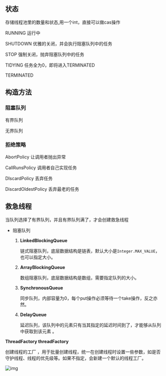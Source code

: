 ## 状态

存储线程池里的数量和状态,用一个int，直接可以做cas操作

RUNNING  		运行中

SHUTDOWN 		优雅的关闭，并会执行阻塞队列中的任务

STOP					强制关闭，抛弃阻塞队列中的任务

TIDYING			任务全为0，即将进入TERMINATED

TERMINATED





## 构造方法



### 阻塞队列

有界队列

无界队列



### 拒绝策略

AbortPolicy 让调用者抛出异常

CallRunsPolicy 调用者自己实现任务

DIscardPolicy 丢弃任务

DiscardOldestPolicy 丢弃最老的任务







##  救急线程

当队列选择了有界队列，并且有界队列满了，才会创建救急线程



- 阻塞队列

  1. **LinkedBlockingQueue**

     链式阻塞队列，底层数据结构是链表，默认大小是`Integer.MAX_VALUE`，也可以指定大小。

  2. **ArrayBlockingQueue**

     数组阻塞队列，底层数据结构是数组，需要指定队列的大小。

  3. **SynchronousQueue**

     同步队列，内部容量为0，每个put操作必须等待一个take操作，反之亦然。

  4. **DelayQueue**

     延迟队列，该队列中的元素只有当其指定的延迟时间到了，才能够从队列中获取到该元素 。

> 

**ThreadFactory threadFactory**

创建线程的工厂 ，用于批量创建线程，统一在创建线程时设置一些参数，如是否守护线程、线程的优先级等。如果不指定，会新建一个默认的线程工厂。



![img](https://github.com/RedSpider1/concurrent/raw/develop/article/03/imgs/%E7%BA%BF%E7%A8%8B%E6%B1%A0%E4%B8%BB%E8%A6%81%E7%9A%84%E5%A4%84%E7%90%86%E6%B5%81%E7%A8%8B.png)

